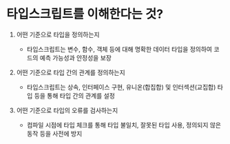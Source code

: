 # 타입스크립트를 이해한다는 것?

1. 어떤 기준으로 타입을 정의하는지

   -  타입스크립트는 변수, 함수, 객체 등에 대해 명확한 데이터 타입을 정의하여 코드의 예측 가능성과 안정성을 보장

2. 어떤 기준으로 타입 간의 관계를 정의하는지

   -  타입스크립트는 상속, 인터페이스 구현, 유니온(합집합) 및 인터섹션(교집합) 타입 등을 통해 타입 간의 관계를 설정

3. 어떤 기준으로 타입의 오류를 검사하는지

   -  컴파일 시점에 타입 체크를 통해 타입 불일치, 잘못된 타입 사용, 정의되지 않은 동작 등을 사전에 방지
